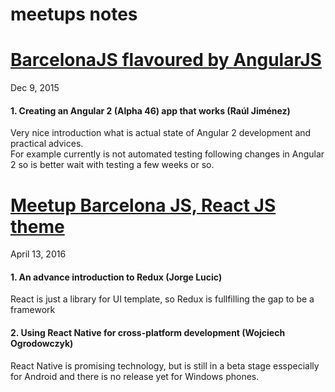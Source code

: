 # meetups notes



# [BarcelonaJS flavoured by AngularJS](http://www.meetup.com/BarcelonaJS/events/224140364/)
Dec 9, 2015

#### 1. Creating an Angular 2 (Alpha 46) app that works (Raúl Jiménez)  
  Very nice introduction what is actual state of Angular 2 development and practical advices.  
  For example currently is not automated testing following changes in Angular 2 so is better wait with testing a few weeks or so.

# [Meetup Barcelona JS, React JS theme](http://www.meetup.com/BarcelonaJS/events/229636754/)
April 13, 2016

#### 1. An advance introduction to Redux (Jorge Lucic)  
  React is just a library for UI template, so Redux is fullfilling the gap to be a framework  

#### 2. Using React Native for cross-platform development (Wojciech Ogrodowczyk)  
  React Native is promising technology, but is still in a beta stage esspecially for Android and there is no release yet for Windows phones.

